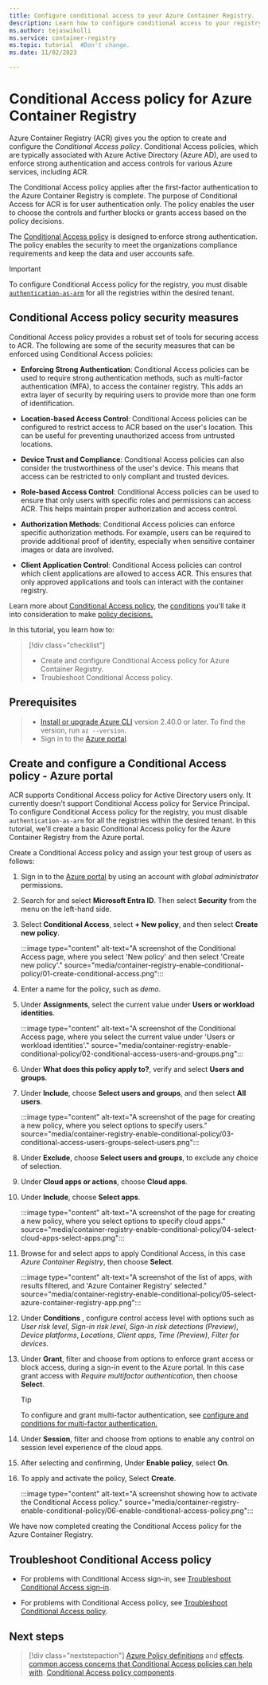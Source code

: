 ```yaml
---
title: Configure conditional access to your Azure Container Registry.
description: Learn how to configure conditional access to your registry by using Azure CLI and Azure portal.
ms.author: tejaswikolli
ms.service: container-registry
ms.topic: tutorial  #Don't change.
ms.date: 11/02/2023

---
```


# Conditional Access policy for Azure Container Registry

Azure Container Registry (ACR) gives you the option to create and configure the *Conditional Access policy*. Conditional Access policies, which are typically associated with Azure Active Directory (Azure AD), are used to enforce strong authentication and access controls for various Azure services, including ACR.

The Conditional Access policy applies after the first-factor authentication to the Azure Container Registry is complete. The purpose of Conditional Access for ACR is for user authentication only. The policy enables the user to choose the controls and further blocks or grants access based on the policy decisions.

The [Conditional Access policy](../active-directory/conditional-access/overview.md) is designed to enforce strong authentication. The policy enables the security to meet the organizations compliance requirements and keep the data and user accounts safe.

>[!IMPORTANT]
> To configure Conditional Access policy for the registry, you must disable [`authentication-as-arm`](container-registry-disable-authentication-as-arm.md) for all the registries within the desired tenant. 

## Conditional Access policy security measures

Conditional Access policy provides a robust set of tools for securing access to ACR. The following are some of the security measures that can be enforced using Conditional Access policies:

- **Enforcing Strong Authentication**: Conditional Access policies can be used to require strong authentication methods, such as multi-factor authentication (MFA), to access the container registry. This adds an extra layer of security by requiring users to provide more than one form of identification.

- **Location-based Access Control**: Conditional Access policies can be configured to restrict access to ACR based on the user's location. This can be useful for preventing unauthorized access from untrusted locations.

- **Device Trust and Compliance**: Conditional Access policies can also consider the trustworthiness of the user's device. This means that access can be restricted to only compliant and trusted devices.

- **Role-based Access Control**: Conditional Access policies can be used to ensure that only users with specific roles and permissions can access ACR. This helps maintain proper authorization and access control.

- **Authorization Methods**: Conditional Access policies can enforce specific authorization methods. For example, users can be required to provide additional proof of identity, especially when sensitive container images or data are involved.

- **Client Application Control**: Conditional Access policies can control which client applications are allowed to access ACR. This ensures that only approved applications and tools can interact with the container registry.

Learn more about [Conditional Access policy](../active-directory/conditional-access/overview.md), the [conditions](../active-directory/conditional-access/overview.md#common-signals) you'll take it into consideration to make [policy decisions.](../active-directory/conditional-access/overview.md#common-decisions)

In this tutorial, you learn how to:

> [!div class="checklist"]
> * Create and configure Conditional Access policy for Azure Container Registry.
> * Troubleshoot Conditional Access policy.

## Prerequisites

>* [Install or upgrade Azure CLI](/cli/azure/install-azure-cli) version 2.40.0 or later. To find the version, run `az --version`.
>* Sign in to the [Azure portal](https://portal.azure.com).

## Create and configure a Conditional Access policy - Azure portal

ACR supports Conditional Access policy for Active Directory users only. It currently doesn't support Conditional Access policy for Service Principal. To configure Conditional Access policy for the registry, you must disable `authentication-as-arm` for all the registries within the desired tenant. In this tutorial, we'll create a basic Conditional Access policy for the Azure Container Registry from the Azure portal.

Create a Conditional Access policy and assign your test group of users as follows:

   1. Sign in to the [Azure portal](https://portal.azure.com) by using an account with *global administrator* permissions.

   1. Search for and select **Microsoft Entra ID**. Then select **Security** from the menu on the left-hand side.

   1. Select **Conditional Access**, select **+ New policy**, and then select **Create new policy**.
   
      :::image type="content" alt-text="A screenshot of the Conditional Access page, where you select 'New policy' and then select 'Create new policy'." source="media/container-registry-enable-conditional-policy/01-create-conditional-access.png":::

   1. Enter a name for the policy, such as *demo*.

   1. Under **Assignments**, select the current value under **Users or workload identities**.
   
      :::image type="content" alt-text="A screenshot of the Conditional Access page, where you select the current value under 'Users or workload identities'." source="media/container-registry-enable-conditional-policy/02-conditional-access-users-and-groups.png":::

   1. Under **What does this policy apply to?**, verify and select **Users and groups**.

   1. Under **Include**, choose **Select users and groups**, and then select **All users**.
   
      :::image type="content" alt-text="A screenshot of the page for creating a new policy, where you select options to specify users." source="media/container-registry-enable-conditional-policy/03-conditional-access-users-groups-select-users.png":::

   1. Under **Exclude**, choose **Select users and groups**, to exclude any choice of selection.

   1. Under **Cloud apps or actions**, choose **Cloud apps**.

   1. Under **Include**, choose **Select apps**.

      :::image type="content" alt-text="A screenshot of the page for creating a new policy, where you select options to specify cloud apps." source="media/container-registry-enable-conditional-policy/04-select-cloud-apps-select-apps.png":::

   1.  Browse for and select apps to apply Conditional Access, in this case *Azure Container Registry*, then choose **Select**.

         :::image type="content" alt-text="A screenshot of the list of apps, with results filtered, and 'Azure Container Registry' selected." source="media/container-registry-enable-conditional-policy/05-select-azure-container-registry-app.png":::

   1.  Under **Conditions** , configure control access level with options such as *User risk level*, *Sign-in risk level*, *Sign-in risk detections (Preview)*, *Device platforms*, *Locations*, *Client apps*, *Time (Preview)*, *Filter for devices*.

   1. Under **Grant**, filter and choose from options to enforce grant access or block access, during a sign-in event to the Azure portal. In this case grant access with *Require multifactor authentication*, then choose **Select**.

      >[!TIP]
      > To configure and grant multi-factor authentication, see [configure and conditions for multi-factor authentication.](../active-directory/authentication/tutorial-enable-azure-mfa.md#configure-the-conditions-for-multi-factor-authentication)

   1. Under **Session**, filter and choose from options to enable any control on session level experience of the cloud apps.

   1. After selecting and confirming, Under **Enable policy**, select **On**.

   1. To apply and activate the policy, Select **Create**.

      :::image type="content" alt-text="A screenshot showing how to activate the Conditional Access policy." source="media/container-registry-enable-conditional-policy/06-enable-conditional-access-policy.png":::

   We have now completed creating the Conditional Access policy for the Azure Container Registry.

## Troubleshoot Conditional Access policy

- For problems with Conditional Access sign-in, see [Troubleshoot Conditional Access sign-in](/entra/identity/conditional-access/troubleshoot-conditional-access).

- For problems with Conditional Access policy, see [Troubleshoot Conditional Access policy](/entra/identity/conditional-access/troubleshoot-conditional-access-what-if).

## Next steps 

> [!div class="nextstepaction"]
> [Azure Policy definitions](../governance/policy/concepts/definition-structure.md) and [effects](../governance/policy/concepts/effects.md).
>[common access concerns that Conditional Access policies can help with](../active-directory/conditional-access/concept-conditional-access-policy-common.md).
> [Conditional Access policy components](../active-directory/conditional-access/concept-conditional-access-policies.md).